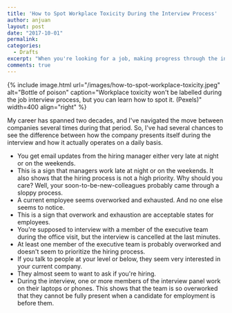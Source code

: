 ```yaml
---
title: 'How to Spot Workplace Toxicity During the Interview Process'
author: anjuan
layout: post
date: "2017-10-01"
permalink:
categories:
  - Drafts
excerpt: "When you're looking for a job, making progress through the interview process can be exciting. However, don't let it blind you to clues that the company may have a toxic workplace."
comments: true
---
```


{% include image.html url="/images/how-to-spot-workplace-toxicity.jpeg" alt="Bottle of poison" caption="Workplace toxicity won't be labelled during the job interview process, but you can learn how to spot it. (Pexels)" width=400 align="right" %}

My career has spanned two decades, and I've navigated the move between companies several times during that period. So, I've had several chances to see the difference between how the company presents itself during the interview and how it actually operates on a daily basis.

* You get email updates from the hiring manager either very late at night or on the weekends.
 * This is a sign that managers work late at night or on the weekends. It also shows that the hiring process is not a high priority. Why should you care? Well, your soon-to-be-new-colleagues probably came through a sloppy process.
* A current employee seems overworked and exhausted. And no one else seems to notice.
 * This is a sign that overwork and exhaustion are acceptable states for employees.
* You're supposed to interview with a member of the executive team during the office visit, but the interview is cancelled at the last minutes.
 * At least one member of the executive team is probably overworked and doesn't seem to prioritize the hiring process.
 * If you talk to people at your level or below, they seem very interested in your current company.
  * They almost seem to want to ask if you're hiring.
* During the interview, one or more members of the interview panel work on their laptops or phones. This shows that the team is so overworked that they cannot be fully present when a candidate for employment is before them. 
